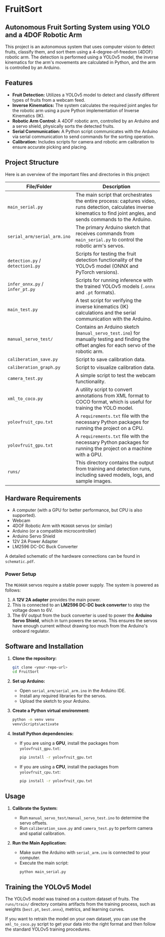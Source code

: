 # FruitSort
## Autonomous Fruit Sorting System using YOLO and a 4DOF Robotic Arm

This project is an autonomous system that uses computer vision to detect fruits, classify them, and sort them using a 4-degree-of-freedom (4DOF) robotic arm. The detection is performed using a YOLOv5 model, the inverse kinematics for the arm's movements are calculated in Python, and the arm is controlled by an Arduino.

## Features

*   **Fruit Detection:** Utilizes a YOLOv5 model to detect and classify different types of fruits from a webcam feed.
*   **Inverse Kinematics:** The system calculates the required joint angles for the robotic arm using a pure Python implementation of Inverse Kinematics (IK).
*   **Robotic Arm Control:** A 4DOF robotic arm, controlled by an Arduino and a servo shield, physically sorts the detected fruits.
*   **Serial Communication:** A Python script communicates with the Arduino via serial communication to send commands for the sorting operation.
*   **Calibration:** Includes scripts for camera and robotic arm calibration to ensure accurate picking and placing.

## Project Structure

Here is an overview of the important files and directories in this project:

| File/Folder | Description |
| --- | --- |
| `main_serial.py` | The main script that orchestrates the entire process: captures video, runs detection, calculates inverse kinematics to find joint angles, and sends commands to the Arduino. |
| `serial_arm/serial_arm.ino` | The primary Arduino sketch that receives commands from `main_serial.py` to control the robotic arm's servos. |
| `detection.py` / `detection1.py` | Scripts for testing the fruit detection functionality of the YOLOv5 model (ONNX and PyTorch versions). |
| `infer_onnx.py` / `infer_pt.py` | Scripts for running inference with the trained YOLOv5 models (`.onnx` and `.pt` formats). |
| `main_test.py` | A test script for verifying the inverse kinematics (IK) calculations and the serial communication with the Arduino. |
| `manual_servo_test/` | Contains an Arduino sketch (`manual_servo_test.ino`) for manually testing and finding the offset angles for each servo of the robotic arm. |
| `caliberation_save.py` | Script to save calibration data. |
| `caliberation_graph.py` | Script to visualize calibration data. |
| `camera_test.py` | A simple script to test the webcam functionality. |
| `xml_to_coco.py` | A utility script to convert annotations from XML format to COCO format, which is useful for training the YOLO model. |
| `yolovfruit_cpu.txt` | A `requirements.txt` file with the necessary Python packages for running the project on a CPU. |
| `yolovfruit_gpu.txt` | A `requirements.txt` file with the necessary Python packages for running the project on a machine with a GPU. |
| `runs/` | This directory contains the output from training and detection runs, including saved models, logs, and sample images. |

## Hardware Requirements

*   A computer (with a GPU for better performance, but CPU is also supported).
*   Webcam
*   4DOF Robotic Arm with `MG966R` servos (or similar)
*   Arduino (or a compatible microcontroller)
*   Arduino Servo Shield
*   12V 2A Power Adapter
*   LM2596 DC-DC Buck Converter

A detailed schematic of the hardware connections can be found in `schematic.pdf`.

### Power Setup

The `MG966R` servos require a stable power supply. The system is powered as follows:
1.  A **12V 2A adapter** provides the main power.
2.  This is connected to an **LM2596 DC-DC buck converter** to step the voltage down to 6V.
3.  The 6V output from the buck converter is used to power the **Arduino Servo Shield**, which in turn powers the servos. This ensures the servos have enough current without drawing too much from the Arduino's onboard regulator.

## Software and Installation

1.  **Clone the repository:**
    ```bash
    git clone <your-repo-url>
    cd FruitSort
    ```

2.  **Set up Arduino:**
    *   Open `serial_arm/serial_arm.ino` in the Arduino IDE.
    *   Install any required libraries for the servos.
    *   Upload the sketch to your Arduino.

3.  **Create a Python virtual environment:**
    ```bash
    python -m venv venv
    venv\Scripts\activate
    ```

4.  **Install Python dependencies:**
    *   If you are using a **GPU**, install the packages from `yolovfruit_gpu.txt`:
        ```bash
        pip install -r yolovfruit_gpu.txt
        ```
    *   If you are using a **CPU**, install the packages from `yolovfruit_cpu.txt`:
        ```bash
        pip install -r yolovfruit_cpu.txt
        ```

## Usage

1.  **Calibrate the System:**
    *   Run `manual_servo_test/manual_servo_test.ino` to determine the servo offsets.
    *   Run `caliberation_save.py` and `camera_test.py` to perform camera and spatial calibration.

2.  **Run the Main Application:**
    *   Make sure the Arduino with `serial_arm.ino` is connected to your computer.
    *   Execute the main script:
        ```bash
        python main_serial.py
        ```

## Training the YOLOv5 Model

The YOLOv5 model was trained on a custom dataset of fruits. The `runs/train/` directory contains artifacts from the training process, such as weights (`best.pt`, `best.onnx`), metrics, and learning curves.

If you want to retrain the model on your own dataset, you can use the `xml_to_coco.py` script to get your data into the right format and then follow the standard YOLOv5 training procedures.
